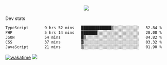 <h3 align="center">
  <a href="https://github.com/spoopy2023">
      <img src="https://github-profile-trophy.vercel.app/?username=Spoopy2023&no-bg=true&no-frame=true">
  </a>
</h3>

Dev stats
<!--START_SECTION:waka-->

```txt
TypeScript       9 hrs 52 mins   █████████████▒░░░░░░░░░░░   52.84 %
PHP              5 hrs 14 mins   ███████░░░░░░░░░░░░░░░░░░   28.00 %
JSON             54 mins         █▒░░░░░░░░░░░░░░░░░░░░░░░   04.82 %
CSS              37 mins         ▓░░░░░░░░░░░░░░░░░░░░░░░░   03.32 %
JavaScript       21 mins         ▒░░░░░░░░░░░░░░░░░░░░░░░░   01.90 %
```

<!--END_SECTION:waka-->
[![wakatime](https://wakatime.com/badge/user/018ece4c-ff65-47b1-86a2-26e4e720c978.svg)](https://wakatime.com/@mac_g)
<img src="https://camo.githubusercontent.com/935c1e1091fb0ce9d975d06263ed4bc014721cd7e52b557f59b07c85da01afe3/68747470733a2f2f6b6f6d617265762e636f6d2f67687076632f3f757365726e616d653d5843726166744d616e3532266c6162656c3d566965777326636f6c6f723d626c7565267374796c653d706c6173746963">
